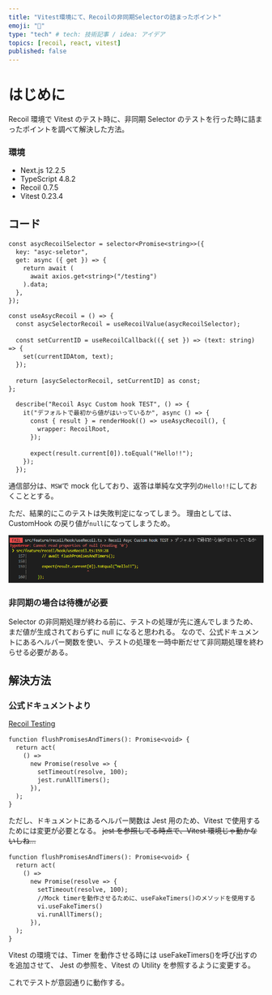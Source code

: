 ```yaml
---
title: "Vitest環境にて、Recoilの非同期Selectorの詰まったポイント"
emoji: "🤗"
type: "tech" # tech: 技術記事 / idea: アイデア
topics: [recoil, react, vitest]
published: false
---
```


# はじめに

Recoil 環境で Vitest のテスト時に、非同期 Selector のテストを行った時に詰まったポイントを調べて解決した方法。

### 環境

- Next.js 12.2.5
- TypeScript 4.8.2
- Recoil 0.7.5
- Vitest 0.23.4

## コード

```ts:Recoil
const asycRecoilSelector = selector<Promise<string>>({
  key: "asyc-seletor",
  get: async ({ get }) => {
    return await (
      await axios.get<string>("/testing")
    ).data;
  },
});
```

```ts:Custom hook
const useAsycRecoil = () => {
  const asycSelectorRecoil = useRecoilValue(asycRecoilSelector);

  const setCurrentID = useRecoilCallback(({ set }) => (text: string) => {
    set(currentIDAtom, text);
  });

  return [asycSelectorRecoil, setCurrentID] as const;
};
```

```ts:Vitest
  describe("Recoil Asyc Custom hook TEST", () => {
    it("デフォルトで最初から値がはいっているか", async () => {
      const { result } = renderHook(() => useAsycRecoil(), {
        wrapper: RecoilRoot,
      });

      expect(result.current[0]).toEqual("Hello!!");
    });
  });
```

通信部分は、`MSW`で mock 化しており、返答は単純な文字列の`Hello!!`にしておくこととする。

ただ、結果的にこのテストは失敗判定になってしまう。
理由としては、CustomHook の戻り値が`null`になってしまうため。

![失敗時の画像](/images/recoil-asyc-testcase/result.png)

### 非同期の場合は待機が必要

Selector の非同期処理が終わる前に、テストの処理が先に進んでしまうため、まだ値が生成されておらずに null になると思われる。
なので、公式ドキュメントにあるヘルパー関数を使い、テストの処理を一時中断だせて非同期処理を終わらせる必要がある。

## 解決方法

### 公式ドキュメントより

[Recoil Testing](https://recoiljs.org/docs/guides/testing/#testing-recoil-state-with-asynchronous-queries-inside-of-a-react-component)

```ts:ヘルパー関数
function flushPromisesAndTimers(): Promise<void> {
  return act(
    () =>
      new Promise(resolve => {
        setTimeout(resolve, 100);
        jest.runAllTimers();
      }),
  );
}
```

ただし、ドキュメントにあるヘルパー関数は Jest 用のため、Vitest で使用するためには変更が必要となる。
~~jest を参照してる時点で、Vitest 環境じゃ動かないしね…~~

```ts:Vitest Ver ヘルパー関数
function flushPromisesAndTimers(): Promise<void> {
  return act(
    () =>
      new Promise(resolve => {
        setTimeout(resolve, 100);
        //Mock timerを動作させるために、useFakeTimers()のメソッドを使用する
        vi.useFakeTimers()
        vi.runAllTimers();
      }),
  );
}
```

Vitest の環境では、Timer を動作させる時には useFakeTimers()を呼び出すのを追加させて、
Jest の参照を、Vitest の Utility を参照するように変更する。

これでテストが意図通りに動作する。
